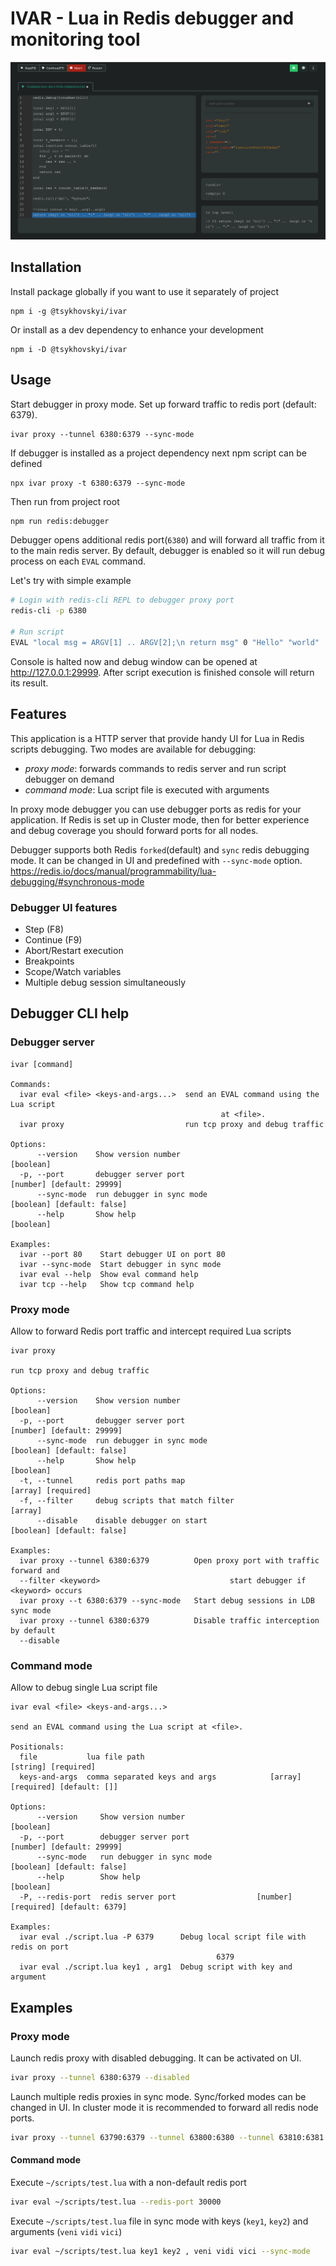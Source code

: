 # IVAR - Lua in Redis debugger and monitoring tool

![debugger demo](https://github.com/tsykhovskyi/ivar/blob/master/samples/debugger_demo.png)

## Installation

Install package globally if you want to use it separately of project

```
npm i -g @tsykhovskyi/ivar
```

Or install as a dev dependency to enhance your development

```
npm i -D @tsykhovskyi/ivar
```

## Usage

Start debugger in proxy mode. Set up forward traffic to redis port (default: 6379).

```
ivar proxy --tunnel 6380:6379 --sync-mode
```

If debugger is installed as a project dependency next npm script can be defined

```
npx ivar proxy -t 6380:6379 --sync-mode
```

Then run from project root

```bash
npm run redis:debugger
```

Debugger opens additional redis port(`6380`) and will forward all traffic from it to the main
redis server. By default, debugger is enabled so it will run debug process on each
`EVAL` command.

Let's try with simple example

```bash
# Login with redis-cli REPL to debugger proxy port
redis-cli -p 6380

# Run script
EVAL "local msg = ARGV[1] .. ARGV[2];\n return msg" 0 "Hello" "world"
```

Console is halted now and debug window can be opened at http://127.0.0.1:29999. After script
execution is finished console will return its result.

## Features

This application is a HTTP server that provide handy UI for Lua in Redis scripts debugging.
Two modes are available for debugging:

- _proxy mode_: forwards commands to redis server and run script debugger on demand
- _command mode_: Lua script file is executed with arguments

In proxy mode debugger you can use debugger ports as redis for your application. If Redis is
set up in Cluster mode, then for better experience and debug coverage you should forward ports 
for all nodes.


Debugger supports both Redis `forked`(default) and `sync` redis debugging mode. It can be changed
in UI and predefined with `--sync-mode` option. https://redis.io/docs/manual/programmability/lua-debugging/#synchronous-mode

### Debugger UI features
- Step (F8)
- Continue (F9)
- Abort/Restart execution
- Breakpoints
- Scope/Watch variables
- Multiple debug session simultaneously

## Debugger CLI help

### Debugger server

```
ivar [command]

Commands:
  ivar eval <file> <keys-and-args...>  send an EVAL command using the Lua script
                                               at <file>.
  ivar proxy                           run tcp proxy and debug traffic

Options:
      --version    Show version number                                           [boolean]
  -p, --port       debugger server port                          [number] [default: 29999]
      --sync-mode  run debugger in sync mode                    [boolean] [default: false]
      --help       Show help                                                     [boolean]

Examples:
  ivar --port 80    Start debugger UI on port 80
  ivar --sync-mode  Start debugger in sync mode
  ivar eval --help  Show eval command help
  ivar tcp --help   Show tcp command help

```

### Proxy mode

Allow to forward Redis port traffic and intercept required Lua scripts

```
ivar proxy

run tcp proxy and debug traffic

Options:
      --version    Show version number                                           [boolean]
  -p, --port       debugger server port                          [number] [default: 29999]
      --sync-mode  run debugger in sync mode                    [boolean] [default: false]
      --help       Show help                                                     [boolean]
  -t, --tunnel     redis port paths map                                 [array] [required]
  -f, --filter     debug scripts that match filter                                 [array]
      --disable    disable debugger on start                    [boolean] [default: false]

Examples:
  ivar proxy --tunnel 6380:6379          Open proxy port with traffic forward and
  --filter <keyword>                             start debugger if <keyword> occurs
  ivar proxy --t 6380:6379 --sync-mode   Start debug sessions in LDB sync mode
  ivar proxy --tunnel 6380:6379          Disable traffic interception by default
  --disable

```

### Command mode

Allow to debug single Lua script file

```
ivar eval <file> <keys-and-args...>

send an EVAL command using the Lua script at <file>.

Positionals:
  file           lua file path                                         [string] [required]
  keys-and-args  comma separated keys and args            [array] [required] [default: []]

Options:
      --version     Show version number                                          [boolean]
  -p, --port        debugger server port                         [number] [default: 29999]
      --sync-mode   run debugger in sync mode                   [boolean] [default: false]
      --help        Show help                                                    [boolean]
  -P, --redis-port  redis server port                  [number] [required] [default: 6379]

Examples:
  ivar eval ./script.lua -P 6379      Debug local script file with redis on port
                                              6379
  ivar eval ./script.lua key1 , arg1  Debug script with key and argument

```

## Examples

### Proxy mode

Launch redis proxy with disabled debugging. It can be activated on UI.

```bash
ivar proxy --tunnel 6380:6379 --disabled
```

Launch multiple redis proxies in sync mode. Sync/forked modes can be changed in UI.
In cluster mode it is recommended to forward all redis node ports.

```bash
ivar proxy --tunnel 63790:6379 --tunnel 63800:6380 --tunnel 63810:6381 --sync-mode
```

#### Command mode

Execute `~/scripts/test.lua` with a non-default redis port

```bash
ivar eval ~/scripts/test.lua --redis-port 30000
```

Execute `~/scripts/test.lua` file in sync mode with keys (`key1`, `key2`)
and arguments (`veni` `vidi` `vici`)

```bash
ivar eval ~/scripts/test.lua key1 key2 , veni vidi vici --sync-mode
```
